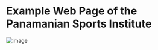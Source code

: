 # Example Web Page of the Panamanian Sports Institute

![image](https://github.com/Willpower0304/Pandeportes-web/assets/131618521/ad8c029f-ba82-4bb6-81a3-12cc9d3788bd)

